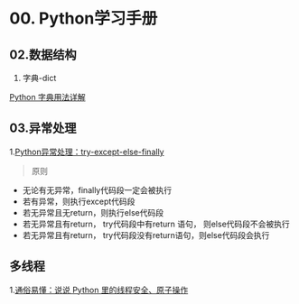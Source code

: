 # 00. Python学习手册

## 02.数据结构
1. 字典-dict

[Python 字典用法详解](https://mp.weixin.qq.com/s?__biz=Mzg3ODUxOTA3Mg==&mid=2247489989&idx=1&sn=40cb57cff4711a93e16803c7ca798388&chksm=cf132f8af864a69cdd4559d2e4cff165dece2349b6bd7ef83ae6412e118799b25fa548185e39&scene=178&cur_album_id=1794715139066118146#rd)

## 03.异常处理
1.[Python异常处理：try-except-else-finally](https://zhuanlan.zhihu.com/p/360807803)
> 原则
- 无论有无异常，finally代码段一定会被执行
- 若有异常，则执行except代码段
- 若无异常且无return，则执行else代码段
- 若无异常且有return， try代码段中有return 语句， 则else代码段不会被执行
- 若无异常且有return， try代码段没有return语句，则else代码段会执行

## 多线程
1.[通俗易懂：说说 Python 里的线程安全、原子操作](https://www.cnblogs.com/wongbingming/p/12892927.html)
